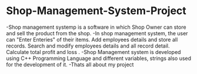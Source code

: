 # Shop-Management-System-Project
-Shop management systemp is a software in which Shop Owner can store and sell the product from the shop.
 -In shop management system, the user can "Enter Enteries" of their items.
  Add employees details and store all records.
  Search and modify employees details and all record detail.
  Calculate total profit and  loss .
 -Shop Management system is developed using C++ Programming Language and different variables, strings also used for the development of it.
 -Thats all  about my project
